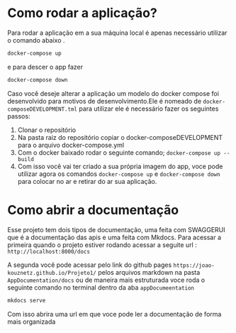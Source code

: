 # Como rodar a aplicação?

Para rodar a aplicação em a sua máquina local é apenas necessário utilizar o comando abaixo .

``` zsh
docker-compose up
```

e para descer o app fazer

``` zsh
docker-compose down
```

Caso você deseje alterar a aplicação um modelo do docker compose foi desenvolvido para motivos de desenvolvimento.Ele é nomeado de `docker-composeDEVELOPMENT.tml` para utilizar ele é necessário fazer os seguintes passos:

1. Clonar o repositório
2. Na pasta raiz do repositório copiar o docker-composeDEVELOPMENT para o arquivo docker-compose.yml
3. Com o docker baixado rodar o seguinte comando; `docker-compose up --build`
4. Com isso você vai ter criado a sua própria imagem do app, voce pode utilizar agora os comandos `docker-compose up` e `docker-compose down` para colocar no ar e retirar do ar sua aplicação.

# Como abrir a documentação

Esse projeto tem dois tipos de documentação, uma feita com SWAGGERUI que é a documentação das apis e uma feita com Mkdocs. Para acessar a primeira  quando o projeto estiver rodando acessar a seguite url : `http://localhost:8000/docs`

A segunda você pode acessar pelo link do github pages `https://joao-kouznetz.github.io/Projeto1/`
pelos arquivos markdown na pasta `AppDocumentation/docs` ou de maneira mais estruturada voce roda o seguinte comando no terminal dentro da aba `appDocumeentation`

```bash
mkdocs serve
```

Com isso abrira uma url em que voce pode ler a documentação de forma mais organizada
